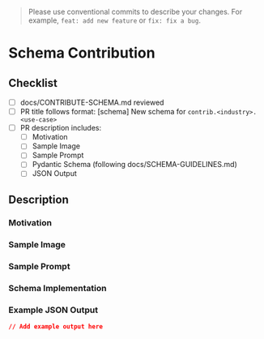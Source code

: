 > Please use conventional commits to describe your changes. For example, `feat: add new feature` or `fix: fix a bug`.

# Schema Contribution

## Checklist

- [ ] docs/CONTRIBUTE-SCHEMA.md reviewed
- [ ] PR title follows format: [schema] New schema for `contrib.<industry>.<use-case>`
- [ ] PR description includes:
  - [ ] Motivation
  - [ ] Sample Image
  - [ ] Sample Prompt
  - [ ] Pydantic Schema (following docs/SCHEMA-GUIDELINES.md)
  - [ ] JSON Output

## Description

<!-- Please provide a clear description of your schema contribution below -->

### Motivation

<!-- Explain why this schema is needed and what problem it solves -->

### Sample Image

<!-- Add a representative image that this schema would be used with -->

### Sample Prompt

<!-- Include an example prompt that would generate output matching this schema -->

### Schema Implementation

<!-- Include your Pydantic schema implementation -->

### Example JSON Output

<!-- Provide a sample JSON output that matches your schema -->

```json
// Add example output here
```
